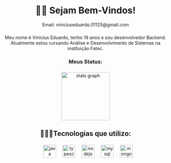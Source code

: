 <h1 align="center">👋🏻 Sejam Bem-Vindos!</h1>
<p align="center">Email: viniciuseduardo.01125@gmail.com</p>

###

<p align="center">Meu nome é Vinicius Eduardo, tenho 19 anos e sou desenvolvedor Backend. Atualmente estou cursando Análise e Desenvolvimento de Sistemas na instituição Fatec.</p>

###

<h3 align="center">Meus Status:</h3>

###

<div align="center">
  <img src="https://github-readme-stats.vercel.app/api?username=Vinidevkz&hide_title=false&hide_rank=false&show_icons=true&include_all_commits=true&count_private=true&disable_animations=false&theme=tokyonight&locale=en&hide_border=false&order=1" height="150" alt="stats graph"  />
</div>

###

<p align="left"></p>

###

<h2 align="center">👨🏻‍💻Tecnologias que utilizo:</h2>

###

<div align="center">
  <img width="12" />
  <img src="https://cdn.jsdelivr.net/gh/devicons/devicon/icons/java/java-original.svg" height="40" alt="java logo"  />
  <img width="12" />
  <img src="https://cdn.jsdelivr.net/gh/devicons/devicon/icons/typescript/typescript-original.svg" height="40" alt="typescript logo"  />
  <img width="12" />
  <img src="https://cdn.jsdelivr.net/gh/devicons/devicon/icons/nodejs/nodejs-original.svg" height="40" alt="nodejs logo"  />
  <img width="12" />
  <img src="https://cdn.jsdelivr.net/gh/devicons/devicon/icons/mysql/mysql-original.svg" height="40" alt="mysql logo"  />
  <img width="12" />
  <img src="https://cdn.jsdelivr.net/gh/devicons/devicon/icons/mongodb/mongodb-original.svg" height="40" alt="mongodb logo"  />
</div>

###
